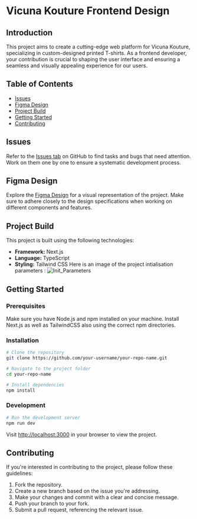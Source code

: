 # Vicuna Kouture Frontend Design

## Introduction
This project aims to create a cutting-edge web platform for Vicuna Kouture, specializing in custom-designed printed T-shirts. As a frontend developer, your contribution is crucial to shaping the user interface and ensuring a seamless and visually appealing experience for our users.

## Table of Contents
- [Issues](#issues)
- [Figma Design](#figma-design)
- [Project Build](#project-build)
- [Getting Started](#getting-started)
- [Contributing](#contributing)

## Issues
Refer to the [Issues tab](https://github.com/your-username/your-repo-name/issues) on GitHub to find tasks and bugs that need attention. Work on them one by one to ensure a systematic development process.

## Figma Design
Explore the [Figma Design]([insert-link-here](https://www.figma.com/file/2d3hbiXdUBbiiAGP2ZI1Hk/Vicuna-Kouture-Landing-Page-Design?type=design&node-id=0%3A1&mode=design&t=tTnEoIiFbGPg9dqz-1)) for a visual representation of the project. Make sure to adhere closely to the design specifications when working on different components and features.

## Project Build
This project is built using the following technologies:
- **Framework:** Next.js
- **Language:** TypeScript
- **Styling:** Tailwind CSS
Here is an image of the project intialisation parameters : 
![Init_Parameters](https://github.com/VicunaKouture/VK-Frontend/assets/92721993/3a50dcd2-207e-478d-87de-c468ea5b1415)

## Getting Started
### Prerequisites
Make sure you have Node.js and npm installed on your machine. Install Next.js as well as TailwindCSS also using the correct npm directories.

### Installation
```bash
# Clone the repository
git clone https://github.com/your-username/your-repo-name.git

# Navigate to the project folder
cd your-repo-name

# Install dependencies
npm install
```

### Development
```bash
# Run the development server
npm run dev
```

Visit [http://localhost:3000](http://localhost:3000) in your browser to view the project.

## Contributing
If you're interested in contributing to the project, please follow these guidelines:
1. Fork the repository.
2. Create a new branch based on the issue you're addressing.
3. Make your changes and commit with a clear and concise message.
4. Push your branch to your fork.
5. Submit a pull request, referencing the relevant issue.

